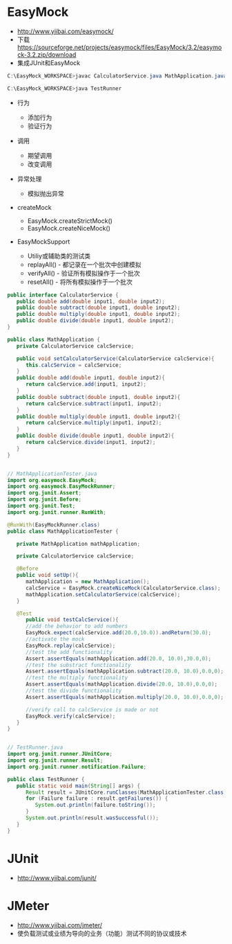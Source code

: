 # EasyMock

- <http://www.yiibai.com/easymock/>
- 下载 <https://sourceforge.net/projects/easymock/files/EasyMock/3.2/easymock-3.2.zip/download>
- 集成JUnit和EasyMock

```java
C:\EasyMock_WORKSPACE>javac CalculatorService.java MathApplication.java MathApplicationTester.java TestRunner.java

C:\EasyMock_WORKSPACE>java TestRunner
```

- 行为

  - 添加行为
  - 验证行为

- 调用

  - 期望调用
  - 改变调用

- 异常处理

  - 模拟抛出异常

- createMock

  - EasyMock.createStrictMock()
  - EasyMock.createNiceMock()

- EasyMockSupport

  - Utiliy或辅助类的测试类
  - replayAll() - 都记录在一个批次中创建模拟
  - verifyAll() - 验证所有模拟操作于一个批次
  - resetAll() - 将所有模拟操作于一个批次

```java
public interface CalculatorService {
   public double add(double input1, double input2);
   public double subtract(double input1, double input2);
   public double multiply(double input1, double input2);
   public double divide(double input1, double input2);
}

public class MathApplication {
   private CalculatorService calcService;

   public void setCalculatorService(CalculatorService calcService){
      this.calcService = calcService;
   }
   public double add(double input1, double input2){
      return calcService.add(input1, input2);        
   }
   public double subtract(double input1, double input2){
      return calcService.subtract(input1, input2);
   }
   public double multiply(double input1, double input2){
      return calcService.multiply(input1, input2);
   }
   public double divide(double input1, double input2){
      return calcService.divide(input1, input2);
   }
}


// MathApplicationTester.java
import org.easymock.EasyMock;
import org.easymock.EasyMockRunner;
import org.junit.Assert;
import org.junit.Before;
import org.junit.Test;
import org.junit.runner.RunWith;

@RunWith(EasyMockRunner.class)
public class MathApplicationTester {

   private MathApplication mathApplication;

   private CalculatorService calcService;

   @Before
   public void setUp(){
      mathApplication = new MathApplication();
      calcService = EasyMock.createNiceMock(CalculatorService.class);
      mathApplication.setCalculatorService(calcService);
   }

   @Test
      public void testCalcService(){
      //add the behavior to add numbers
      EasyMock.expect(calcService.add(20.0,10.0)).andReturn(30.0);
      //activate the mock
      EasyMock.replay(calcService);
      //test the add functionality
      Assert.assertEquals(mathApplication.add(20.0, 10.0),30.0,0);
      //test the substract functionality
      Assert.assertEquals(mathApplication.subtract(20.0, 10.0),0.0,0);
      //test the multiply functionality
      Assert.assertEquals(mathApplication.divide(20.0, 10.0),0.0,0);        
      //test the divide functionality
      Assert.assertEquals(mathApplication.multiply(20.0, 10.0),0.0,0);

      //verify call to calcService is made or not
      EasyMock.verify(calcService);
   }
}


// TestRunner.java
import org.junit.runner.JUnitCore;
import org.junit.runner.Result;
import org.junit.runner.notification.Failure;

public class TestRunner {
   public static void main(String[] args) {
      Result result = JUnitCore.runClasses(MathApplicationTester.class);
      for (Failure failure : result.getFailures()) {
         System.out.println(failure.toString());
      }
      System.out.println(result.wasSuccessful());
   }
}
```

# JUnit

- <http://www.yiibai.com/junit/>

# JMeter

- <http://www.yiibai.com/jmeter/>
- 使负载测试或业绩为导向的业务（功能）测试不同的协议或技术
